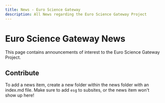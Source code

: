 ```yaml
---
title: News - Euro Science Gateway
description: All News regarding the Euro Science Gateway Project
---
```


# Euro Science Gateway News

This page contains announcements of interest to the Euro Science Gateway Project.

## Contribute

To add a news item, create a new folder within the news folder with an index.md file. Make sure to add `esg` to subsites, or the news item won't show up here!
